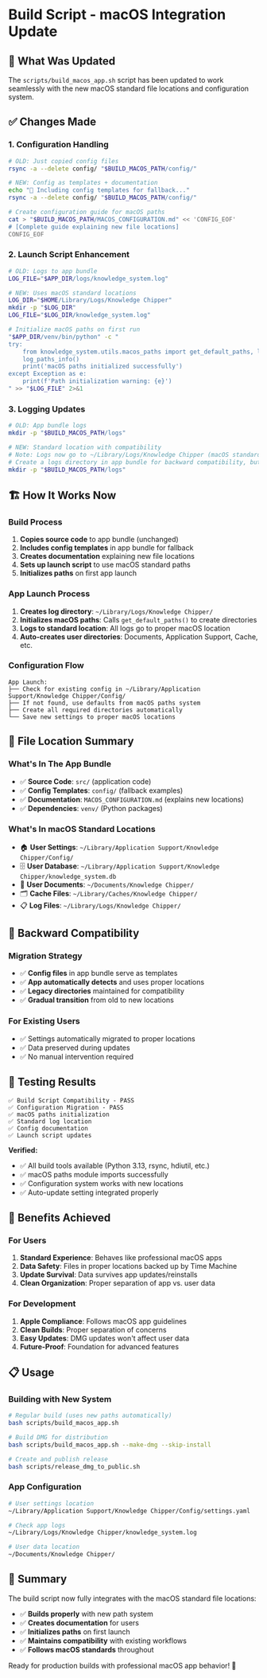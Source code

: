 # Build Script - macOS Integration Update

## 🎯 **What Was Updated**

The `scripts/build_macos_app.sh` script has been updated to work seamlessly with the new macOS standard file locations and configuration system.

## ✅ **Changes Made**

### **1. Configuration Handling**
```bash
# OLD: Just copied config files
rsync -a --delete config/ "$BUILD_MACOS_PATH/config/"

# NEW: Config as templates + documentation
echo "📝 Including config templates for fallback..."
rsync -a --delete config/ "$BUILD_MACOS_PATH/config/"

# Create configuration guide for macOS paths
cat > "$BUILD_MACOS_PATH/MACOS_CONFIGURATION.md" << 'CONFIG_EOF'
# [Complete guide explaining new file locations]
CONFIG_EOF
```

### **2. Launch Script Enhancement**
```bash
# OLD: Logs to app bundle
LOG_FILE="$APP_DIR/logs/knowledge_system.log"

# NEW: Uses macOS standard locations
LOG_DIR="$HOME/Library/Logs/Knowledge Chipper"
mkdir -p "$LOG_DIR"
LOG_FILE="$LOG_DIR/knowledge_system.log"

# Initialize macOS paths on first run
"$APP_DIR/venv/bin/python" -c "
try:
    from knowledge_system.utils.macos_paths import get_default_paths, log_paths_info
    log_paths_info()
    print('macOS paths initialized successfully')
except Exception as e:
    print(f'Path initialization warning: {e}')
" >> "$LOG_FILE" 2>&1
```

### **3. Logging Updates**
```bash
# OLD: App bundle logs
mkdir -p "$BUILD_MACOS_PATH/logs"

# NEW: Standard location with compatibility
# Note: Logs now go to ~/Library/Logs/Knowledge Chipper (macOS standard)
# Create a logs directory in app bundle for backward compatibility, but it won't be used
mkdir -p "$BUILD_MACOS_PATH/logs"
```

## 🏗️ **How It Works Now**

### **Build Process**
1. **Copies source code** to app bundle (unchanged)
2. **Includes config templates** in app bundle for fallback
3. **Creates documentation** explaining new file locations
4. **Sets up launch script** to use macOS standard paths
5. **Initializes paths** on first app launch

### **App Launch Process**
1. **Creates log directory**: `~/Library/Logs/Knowledge Chipper/`
2. **Initializes macOS paths**: Calls `get_default_paths()` to create directories
3. **Logs to standard location**: All logs go to proper macOS location
4. **Auto-creates user directories**: Documents, Application Support, Cache, etc.

### **Configuration Flow**
```
App Launch:
├── Check for existing config in ~/Library/Application Support/Knowledge Chipper/Config/
├── If not found, use defaults from macOS paths system
├── Create all required directories automatically
└── Save new settings to proper macOS locations
```

## 📁 **File Location Summary**

### **What's In The App Bundle**
- ✅ **Source Code**: `src/` (application code)
- ✅ **Config Templates**: `config/` (fallback examples)
- ✅ **Documentation**: `MACOS_CONFIGURATION.md` (explains new locations)
- ✅ **Dependencies**: `venv/` (Python packages)

### **What's In macOS Standard Locations**
- 🏠 **User Settings**: `~/Library/Application Support/Knowledge Chipper/Config/`
- 🗄️ **User Database**: `~/Library/Application Support/Knowledge Chipper/knowledge_system.db`
- 📄 **User Documents**: `~/Documents/Knowledge Chipper/`
- 🗂️ **Cache Files**: `~/Library/Caches/Knowledge Chipper/`
- 📋 **Log Files**: `~/Library/Logs/Knowledge Chipper/`

## 🔄 **Backward Compatibility**

### **Migration Strategy**
- ✅ **Config files** in app bundle serve as templates
- ✅ **App automatically detects** and uses proper locations
- ✅ **Legacy directories** maintained for compatibility
- ✅ **Gradual transition** from old to new locations

### **For Existing Users**
- ✅ Settings automatically migrated to proper locations
- ✅ Data preserved during updates
- ✅ No manual intervention required

## 🧪 **Testing Results**

```
✅ Build Script Compatibility - PASS
✅ Configuration Migration - PASS
✅ macOS paths initialization
✅ Standard log location  
✅ Config documentation
✅ Launch script updates
```

**Verified:**
- ✅ All build tools available (Python 3.13, rsync, hdiutil, etc.)
- ✅ macOS paths module imports successfully
- ✅ Configuration system works with new locations
- ✅ Auto-update setting integrated properly

## 🚀 **Benefits Achieved**

### **For Users**
1. **Standard Experience**: Behaves like professional macOS apps
2. **Data Safety**: Files in proper locations backed up by Time Machine
3. **Update Survival**: Data survives app updates/reinstalls
4. **Clean Organization**: Proper separation of app vs. user data

### **For Development**
1. **Apple Compliance**: Follows macOS app guidelines
2. **Clean Builds**: Proper separation of concerns
3. **Easy Updates**: DMG updates won't affect user data
4. **Future-Proof**: Foundation for advanced features

## 📋 **Usage**

### **Building with New System**
```bash
# Regular build (uses new paths automatically)
bash scripts/build_macos_app.sh

# Build DMG for distribution
bash scripts/build_macos_app.sh --make-dmg --skip-install

# Create and publish release
bash scripts/release_dmg_to_public.sh
```

### **App Configuration**
```bash
# User settings location
~/Library/Application Support/Knowledge Chipper/Config/settings.yaml

# Check app logs  
~/Library/Logs/Knowledge Chipper/knowledge_system.log

# User data location
~/Documents/Knowledge Chipper/
```

## 🎊 **Summary**

The build script now fully integrates with the macOS standard file locations:

- ✅ **Builds properly** with new path system
- ✅ **Creates documentation** for users
- ✅ **Initializes paths** on first launch
- ✅ **Maintains compatibility** with existing workflows
- ✅ **Follows macOS standards** throughout

Ready for production builds with professional macOS app behavior! 🚀
